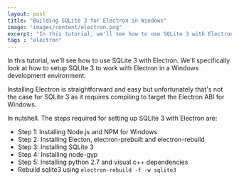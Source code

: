 ```yaml
---
layout: post
title: "Building SQLite 3 for Electron in Windows"
image: "images/content/electron.png"
excerpt: "In this tutorial, we'll see how to use SQLite 3 with Electron. We'll specifically look at how to setup SQLIte 3 to work with Electron in a Windows development environment. " 
tags : "electron"
---
```


In this tutorial, we'll see how to use SQLite 3 with Electron. We'll specifically look at how to setup SQLIte 3 to work with Electron in a Windows development environment.    

Installing Electron is straightforward and easy but unfortunately that's not the case for SQLite 3 as it requires compiling to target the Electron ABI for Windows.

In nutshell. The steps required for setting up SQLIte 3 with Electron are: 

- Step 1: Installing Node.js and NPM for Windows
- Step 2: Installing Electon, electron-prebuilt and electron-rebuild 
- Step 3: Installing SQLite 3
- Step 4: Installing node-gyp
- Step 5: Installing python 2.7 and visual c++ dependencies
- Rebuild sqlite3 using `electron-rebuild -f -w sqlite3`
